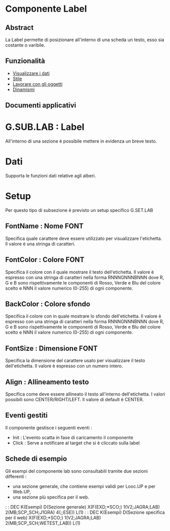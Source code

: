 # Componente Label

## Abstract

La Label permette di posizionare all'interno di una scheda un testo, esso sia costante o varibile.

## Funzionalità
- [Visualizzare i dati](Sorgenti/DOC/TA/B£AMO/LOCLAB_F01)
- [Stile](Sorgenti/DOC/TA/B£AMO/LOCLAB_F02)
- [Lavorare con gli oggetti](Sorgenti/DOC/TA/B£AMO/LOCLAB_F03)
- [Dinamismi](Sorgenti/DOC/TA/B£AMO/LOCLAB_F04)

## Documenti applicativi
# G.SUB.LAB :  Label

All'interno di una sezione è possibile mettere in evidenza un breve testo.

# Dati

Supporta le funzioni dati relative agli alberi.

# Setup

Per questo tipo di subsezione è previsto un setup specifico G.SET.LAB

## FontName :  Nome FONT
Specifica quale carattere deve essere utilizzato per visualizzare l'etichetta. Il valore è una stringa di caratteri.
##  FontColor :  Colore FONT
Specifica il colore con il quale mostrare il testo dell'etichetta. Il valore è espresso con una stringa di caratteri nella forma RNNNGNNNBNNN dove R, G e B sono rispettivamente le componenti di Rosso, Verde e Blu del colore scelto e NNN il valore numerico (0-255) di ogni componente.
## BackColor :  Colore sfondo
Specifica il colore con in quale mostrare lo sfondo dell'etichetta. Il valore è espresso con una stringa di caratteri nella forma RNNNGNNNBNNN dove R, G e B sono rispettivamente le componenti di Rosso, Verde e Blu del colore scelto e NNN il valore numerico (0-255) di ogni componente.
## FontSize :  Dimensione FONT
Specifica la dimensione del carattere usato per visualizzare il testo dell'etichetta. Il valore è espresso con un numero intero.
## Align :  Allineamento testo
Specifica come deve essere allineato il testo all'interno dell'etichetta. I valori possibili sono CENTER/RIGHT/LEFT. Il valore di default è CENTER.


## Eventi gestiti
Il componente gestisce i seguenti eventi : 
- Init :  L'evento scatta in fase di caricamento il componente
- Click :  Serve a notificare al target che si è cliccato sulla label

## Schede di esempio
Gli esempi del componente lab sono consultabili tramite due sezioni differenti : 
- una sezione generale, che contiene esempi validi per Looc.UP e per Web.UP,
- una sezione più specifica per il web.

 :  : DEC K(Esempi) D(Sezione generale) X(F(EXD;\*SCO;) 1(V2;JAGRA;LAB) 2(MB;SCP_SCH;J1GRA) 4(;;ESE)) L(1)
 :  : DEC K(Esempi) D(Sezione specifica per il web) X(F(EXD;\*SCO;) 1(V2;JAGRA;LAB) 2(MB;SCP_SCH;WETEST_LAB)) L(1)
